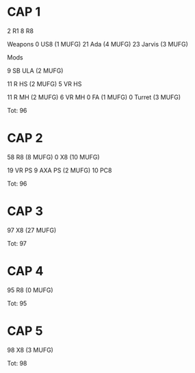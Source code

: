 # CAP 1

2 R1
8 R8

Weapons
0 US8 (1 MUFG)
21 Ada (4 MUFG)
23 Jarvis (3 MUFG)

Mods

9 SB ULA (2 MUFG)

11 R HS (2 MUFG)
5 VR HS

11 R MH (2 MUFG)
6 VR MH
0 FA (1 MUFG)
0 Turret (3 MUFG)

Tot: 96

# CAP 2

58 R8 (8 MUFG)
0 X8 (10 MUFG)

19 VR PS
9 AXA PS (2 MUFG)
10 PC8

Tot: 96

# CAP 3

97 X8 (27 MUFG)

Tot: 97

# CAP 4
95 R8 (0 MUFG)

Tot: 95

# CAP 5
98 X8 (3 MUFG)

Tot: 98
